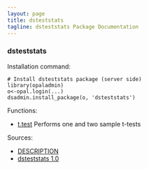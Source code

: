 ```yaml
---
layout: page
title: dsteststats
tagline: dsteststats Package Documentation
---
```



### dsteststats

Installation command:

	# Install dsteststats package (server side)
	library(opaladmin)
	o<-opal.login(...)
	dsadmin.install_package(o, 'dsteststats')

Functions:


* [t.test](t.test.html) Performs one and two sample t-tests

Sources:

* [DESCRIPTION](https://raw.github.com/datashield/dsteststats/1.0/DESCRIPTION)
* [dsteststats 1.0](https://github.com/datashield/dsteststats/tree/1.0)
